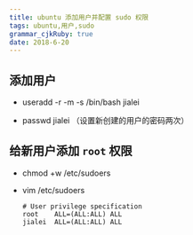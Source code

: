 ```yaml
---
title: ubuntu 添加用户并配置 sudo 权限
tags: ubuntu,用户,sudo
grammar_cjkRuby: true
date: 2018-6-20
---
```



## 添加用户

- useradd -r -m -s /bin/bash jialei

- passwd jialei  （设置新创建的用户的密码两次）


## 给新用户添加 `root` 权限

- chmod +w /etc/sudoers

- vim /etc/sudoers

	``` dos?linenums
	# User privilege specification
	root    ALL=(ALL:ALL) ALL
	jialei  ALL=(ALL:ALL) ALL
	```